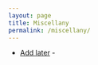 ```yaml
---
layout: page
title: Miscellany
permalink: /miscellany/
---
```


<ul>
	<li><a href="Add later">Add later</a> - </li>
</ul>

